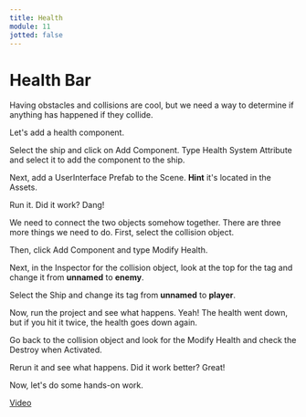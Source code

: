 ```yaml
---
title: Health
module: 11
jotted: false
---
```


# Health Bar

Having obstacles and collisions are cool, but we need a way to determine if anything has happened if they collide.

Let's add a health component.

Select the ship and click on Add Component.  Type Health System Attribute and select it to add the component to the ship.

Next, add a UserInterface Prefab to the Scene. **Hint** it's located in the Assets.

Run it.  Did it work?  Dang!

We need to connect the two objects somehow together.  There are three more things we need to do. First, select the collision object.  

Then, click Add Component and type Modify Health.

Next, in the Inspector for the collision object, look at the top for the tag and change it from **unnamed** to **enemy**.

Select the Ship and change its tag from **unnamed** to **player**.

Now, run the project and see what happens.  Yeah! The health went down, but if you hit it twice, the health goes down again.  

Go back to the collision object and look for the Modify Health and check the Destroy when Activated.

Rerun it and see what happens. Did it work better? Great!

Now, let's do some hands-on work.

<a href="https://umontana.zoom.us/rec/play/v5V_d72t-zg3T4eQ4gSDBfF9W467Kf2shCgb-PUOykjnW3cFN1WiY7caZLFxYsaX4ZS4uNUmonCoc74X?continueMode=true" target="_new">Video</a>
